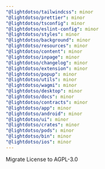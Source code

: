 ```yaml
---
"@lightdotso/tailwindcss": minor
"@lightdotso/prettier": minor
"@lightdotso/tsconfig": minor
"@lightdotso/eslint-config": minor
"@lightdotso/styles": minor
"@lightdotso/background": minor
"@lightdotso/resources": minor
"@lightdotso/content": minor
"@lightdotso/inpage": minor
"@lightdotso/changelog": minor
"@lightdotso/extension": minor
"@lightdotso/popup": minor
"@lightdotso/utils": minor
"@lightdotso/wagmi": minor
"@lightdotso/desktop": minor
"@lightdotso/docs": minor
"@lightdotso/contracts": minor
"@lightdotso/app": minor
"@lightdotso/android": minor
"@lightdotso/ui": minor
"@lightdotso/crates": minor
"@lightdotso/pods": minor
"@lightdotso/bin": minor
"@lightdotso/ios": minor
---
```


Migrate License to AGPL-3.0
